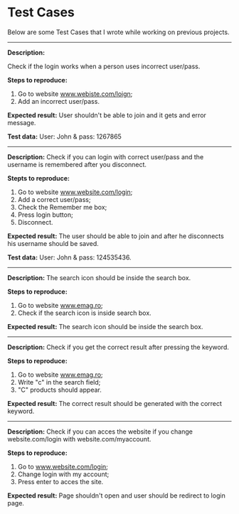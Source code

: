 # Test Cases

Below are some Test Cases that I wrote while working on previous projects.

---------------------

**Description:** 

Check if the login works when a person uses incorrect user/pass.

**Steps to reproduce:**

1. Go to website www.webiste.com/loign;
2. Add an incorrect user/pass.

**Expected result:**
User shouldn't be able to join and it gets and error message.

**Test data:**
User: John & pass: 1267865

---------------------

**Description:**
Check if you can login with correct user/pass and the username is remembered after you disconnect. 

**Stepts to reproduce:**

1. Go to website www.website.com/login;
2. Add a correct user/pass;
3. Check the Remember me box;
4. Press login button;
5. Disconnect.

**Expected result:**
The user should be able to join and after he disconnects his username should be saved.

**Test data:**
User: John & pass: 124535436.

---------------------


**Description:**
The search icon should be inside the search box.

**Steps to reproduce:**
1. Go to website www.emag.ro;
2. Check if the search icon is inside search box.

**Expected result:**
The search icon should be inside the search box.



---------------------


**Description:**
Check if you get the correct result after pressing the keyword.

**Steps to reproduce:**
1. Go to website www.emag.ro;
2. Write "c" in the search field;
3. "C" products should appear.

**Expected result:**
The correct result should be generated with the correct keyword.



---------------------

**Description:**
Check if you can acces the website if you change website.com/login with website.com/myaccount.

**Steps to reproduce:**
1. Go to www.website.com/login;
2. Change login with my account;
3. Press enter to acces the site.

**Expected result:**
Page shouldn't open and user should be redirect to login page.





